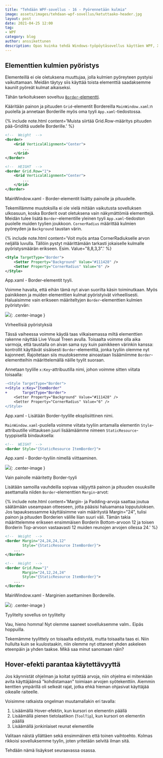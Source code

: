```yaml
---
title: "Tehdään WPF-sovellus - 16 - Pyörennetään kulmia"
image: assets/images/tehdaan-wpf-sovellus/ketuttaako-header.jpg
layout: post
date: 2021-04-25 12:00
tag:
- WPF
category: blog
author: anssikettunen
description: Opas kuinka tehdä Windows-työpöytäsovellus käyttäen WPF, XAML ja C#. Tässä osassa parannetaan sovelluksen ulkoasua.
---
```


## Elementtien kulmien pyöristys

Elementeillä ei ole oletuksena muuttujaa, jolla kulmien pyöreyteen pystyisi vaikuttamaan. Meidän täytyy siis käyttää toista elementtiä saadaksemme kauniit pyöreät kulmat aikaiseksi.

Tähän tarkoitukseen soveltuu [`Border`-elementti](https://www.wpf-tutorial.com/misc-controls/the-border-control/).

Kääritään painon ja pituuden `Grid`-elementit Bordereilla `MainWindow.xaml`:n puolella ja annetaan Borderille myös oma tyyli `App.xaml`-tiedostossa.

{% include note.html content='Muista siirtää Grid.Row-määritys pituuden pää-Gridiltä uudelle Borderille.' %}

```xml
<!--  Weight  -->
<Border>
    <Grid VerticalAlignment="Center">
        ...
    </Grid>
</Border>

<!--  HEIGHT  -->
<Border Grid.Row="1">
    <Grid VerticalAlignment="Center">
        ...
    </Grid>
</Border>
```
<figcaption>MainWindow.xaml - Border-elementit lisätty painolle ja pituudelle.</figcaption>

Tekemillämme muutoksilla ei ole vielä mitään vaikutusta sovelluksen ulkoasuun, koska Borderit ovat oletuksena vain näkymättömiä elementtejä. Meidän tulee lisätä `Border`-elementille yleinen tyyli `App.xaml`-tiedoston puolelle muiden tyylien joukkoon.
`CornerRadius` määrittää kulmien pyöreyden ja `Background` taustan värin.

{% include note.html content='Voit myös antaa CornerRadiukselle arvon neljällä luvulla. Tällöin pystyt määrittämään tarkasti jokaiselle kulmalle pyöristysmäärän erikseen. Esim. Value="8,8,3,3".' %}


```xml
<Style TargetType="Border">
    <Setter Property="Background" Value="#111428" />
    <Setter Property="CornerRadius" Value="6" />
</Style>
```
<figcaption>App.xaml - Border-elementit tyyli.</figcaption>

Voimme havaita, että eihän tämä nyt aivan suorilta käsin toiminutkaan. Myös painikkeen ja muiden elementtien kulmat pyöristyivät virheellisesti. Haluaisimme vain erikseen määriteltyjen `Border`-elementtien kulmien pyöristyvän:

![][1]{: .center-image }
<figcaption class="caption">Virheellisiä pyöristyksiä</figcaption>

Tässä vaiheessa voimme käydä taas vilkaisemassa miltä elementtien rakenne näyttää Live Visual Treen avulla. Toisaalta voimme olla aika varmoja, että taustalla on aivan sama syy kuin painikkeen värinkin kanssa: kontrollit käyttävät sisäisesti `Border`-elementtiä, jonka tyyliin olemme nyt kajonneet. Rajoitetaan siis muutoksemme ainoastaan lisäämiimme `Border`-elementteihin määrittelemällä näille tyylit suoraan.

Annetaan tyylille `x:Key`-attribuutilla nimi, johon voimme sitten viitata toisaalla:

```diff
-<Style TargetType="Border">
+<Style x:Key="ItemBorder"
+       TargetType="Border">
    <Setter Property="Background" Value="#111428" />
    <Setter Property="CornerRadius" Value="6" />
</Style>
```
<figcaption>App.xaml - Lisätään Border-tyylille eksplisiittinen nimi.</figcaption>

`MainWindow.xaml`-puolella voimme viitata tyyliin antamalla elementin `Style`-attribuutille viittauksen juuri lisäämäämme nimeen `StaticResource`-tyyppisellä bindauksella:

```xml
<!--  WEIGHT  -->
<Border Style="{StaticResource ItemBorder}">
```
<figcaption>App.xaml - Border-tyyliin nimellä viittaaminen.</figcaption>

![][2]{: .center-image }
<figcaption class="caption">Vain painolle määritetty Border-tyyli</figcaption>

Lisätään samoilla vauhdeilla sopivaa väljyyttä painon ja pituuden osuuksille asettamalla niiden `Border`-elementtien `Margin`-arvot:

{% include note.html content='Margin- ja Padding-arvoja saattaa joutua säätämään useampaan otteeseen, jotta pääsisi haluamansa lopputuloksen. Jos tapauksessamme käyttäisimme vain määritystä Margin="24", tulisi painon ja pituuden Borderien välille liian suuri väli. Tämän takia määrittelemme erikseen ensimmäisen Borderin Bottom-arvoon 12 ja toisen Borderin Top-arvoon vastaavasti 12 muiden reunojen arvojen ollessa 24.' %}

```xml
<!--  Weight  -->
<Border Margin="24,24,24,12"
        Style="{StaticResource ItemBorder}">
    ...
</Border>

<!--  Height  -->
<Border Grid.Row="1"
        Margin="24,12,24,24"
        Style="{StaticResource ItemBorder}">
    ...
</Border>
```
<figcaption>MainWindow.xaml - Marginien asettaminen Bordereille.</figcaption>

![][3]{: .center-image }
<figcaption class="caption">Tyylitelty sovellus on tyylitelty</figcaption>

Vau, hieno homma! Nyt olemme saaneet sovelluksemme valm.. Eipäs hoppuilla.

Tekemämme tyylittely on toisaalta edistystä, mutta toisaalta taas ei. Niin hullulta kuin se kuulostaakin, niin olemme nyt ottaneet yhden askeleen eteenpäin ja yhden taakse. Mikä saa minut sanomaan näin?

## Hover-efekti parantaa käytettävyyttä

Jos käynnistät ohjelman ja koitat syöttää arvoja, niin ohjelma ei mitenkään avita käyttäjäänsä "kohdistamaan" toimiaan arvojen syötekenttiin. Aiemmin kenttien ympärillä oli selkeät rajat, jotka ehkä hieman ohjasivat käyttäjää oikealle raiteelle.

Voisimme ratkaista ongelman muutamallakin eri tavalla:
1. Lisäämällä Hover-efektin, kun kursori on elementin päällä
2. Lisäämällä pienen tietolaatikon (`ToolTip`), kun kursori on elementin päällä
3. Lisäämällä jonkinlaiset reunat elementille

Valitaan näistä yllättäen sekä ensimmäinen että toinen vaihtoehto. Kolmas rikkoisi sovelluksemme tyylin, joten yritetään selvitä ilman sitä.

Tehdään nämä lisäykset seuraavassa osassa.

[1]: /assets/images/tehdaan-wpf-sovellus/16-01.jpg
[2]: /assets/images/tehdaan-wpf-sovellus/16-02.jpg
[3]: /assets/images/tehdaan-wpf-sovellus/16-03.jpg